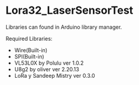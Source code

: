 # Lora32_LaserSensorTest

Libraries can found in Arduino library manager.

Required Libraries:
* Wire(Built-in)
* SPI(Built-in)
* VL53L0X by Polulu ver 1.0.2
* U8g2 by oliver ver 2.20.13
* LoRa y Sandeep Mistry ver 0.3.0
